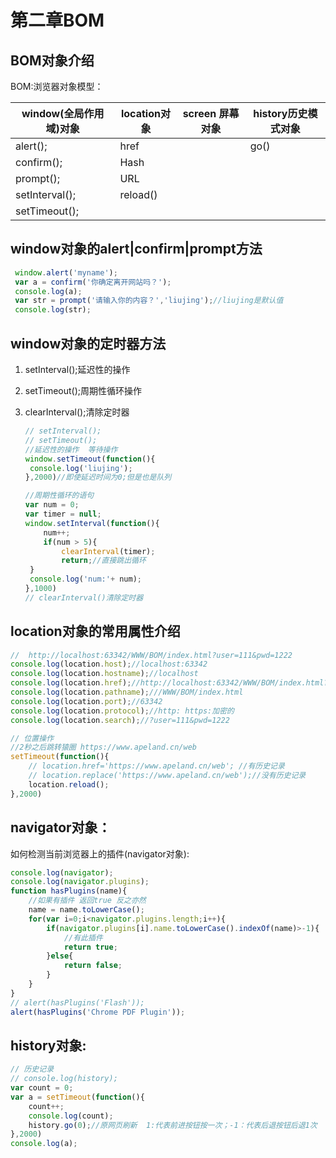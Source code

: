 # 第二章BOM

## BOM对象介绍

BOM:浏览器对象模型：

| window(全局作用域)对象 | location对象 | screen 屏幕对象 | history历史模式对象 |
| ---------------------- | ------------ | --------------- | ------------------- |
| alert();               | href         |                 | go()                |
| confirm();             | Hash         |                 |                     |
| prompt();              | URL          |                 |                     |
| setInterval();         | reload()     |                 |                     |
| setTimeout();          |              |                 |                     |



## window对象的alert|confirm|prompt方法

```javascript
 window.alert('myname');
 var a = confirm('你确定离开网站吗？');
 console.log(a);
 var str = prompt('请输入你的内容？','liujing');//liujing是默认值
 console.log(str);
```

## window对象的定时器方法

1. setInterval();延迟性的操作

2. setTimeout();周期性循环操作

3. clearInterval();清除定时器

   ```javascript
   // setInterval();
   // setTimeout();
   //延迟性的操作  等待操作
   window.setTimeout(function(){
   	console.log('liujing');
   },2000)//即使延迟时间为0;但是也是队列
   
   //周期性循环的语句
   var num = 0;
   var timer = null;
   window.setInterval(function(){
       num++;
       if(num > 5){
           clearInterval(timer);
           return;//直接跳出循环
   	}
   	console.log('num:'+ num);
   },1000)
   // clearInterval()清除定时器
   ```

## location对象的常用属性介绍

```javascript
//  http://localhost:63342/WWW/BOM/index.html?user=111&pwd=1222
console.log(location.host);//localhost:63342
console.log(location.hostname);//localhost
console.log(location.href);//http://localhost:63342/WWW/BOM/index.html?_ijt=3l2tefda44uql91v587ner77ji
console.log(location.pathname);///WWW/BOM/index.html
console.log(location.port);//63342
console.log(location.protocol);//http: https:加密的
console.log(location.search);//?user=111&pwd=1222

// 位置操作
//2秒之后跳转猿圈 https://www.apeland.cn/web
setTimeout(function(){
    // location.href='https://www.apeland.cn/web'; //有历史记录
    // location.replace('https://www.apeland.cn/web');//没有历史记录
    location.reload();
},2000)
```

[^注意：一定需要通过站点去访问页面]: 

## navigator对象：

如何检测当前浏览器上的插件(navigator对象):

```javascript
console.log(navigator);
console.log(navigator.plugins);
function hasPlugins(name){
	//如果有插件 返回true 反之亦然
	name = name.toLowerCase();
	for(var i=0;i<navigator.plugins.length;i++){
    	if(navigator.plugins[i].name.toLowerCase().indexOf(name)>-1){
            //有此插件
            return true;
        }else{
        	return false;
        }
	}
}
// alert(hasPlugins('Flash'));
alert(hasPlugins('Chrome PDF Plugin'));
```

## history对象:

```javascript
// 历史记录
// console.log(history);
var count = 0;
var a = setTimeout(function(){
	count++;
    console.log(count);
    history.go(0);//原网页刷新  1:代表前进按钮按一次；-1：代表后退按钮后退1次      
},2000)
console.log(a);
```

[^注意：go(2)代表网页前进2次；go(-2)代表网页后退2次]: 

